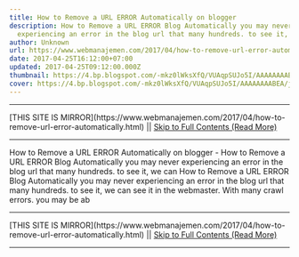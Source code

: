 ```yaml
---
title: How to Remove a URL ERROR Automatically on blogger
description: How to Remove a URL ERROR Blog Automatically you may never
  experiencing an error in the blog url that many hundreds. to see it, we can
author: Unknown
url: https://www.webmanajemen.com/2017/04/how-to-remove-url-error-automatically.html
date: 2017-04-25T16:12:00+07:00
updated: 2017-04-25T09:12:00.000Z
thumbnail: https://4.bp.blogspot.com/-mkz0lWksXfQ/VUAqpSUJo5I/AAAAAAAABEA/jtNaXv7Oiw4/s1600/Cara%2BMenghapus%2BURL%2BERROR%2Bsecara%2Botomatis.png
cover: https://4.bp.blogspot.com/-mkz0lWksXfQ/VUAqpSUJo5I/AAAAAAAABEA/jtNaXv7Oiw4/s1600/Cara%2BMenghapus%2BURL%2BERROR%2Bsecara%2Botomatis.png
---
```


<hr/> [THIS SITE IS MIRROR](https://www.webmanajemen.com/2017/04/how-to-remove-url-error-automatically.html) || <a href="https://www.webmanajemen.com/2017/04/how-to-remove-url-error-automatically.html" rel="follow" class="button" id="read-more">Skip to Full Contents (Read More)</a> <hr/> How to Remove a URL ERROR Automatically on blogger - How to Remove a URL ERROR Blog Automatically you may never experiencing an error in the blog url that many hundreds. to see it, we can How to Remove a URL ERROR Blog Automatically 
you may never experiencing an error in the blog url that many hundreds. to  see it, we can see it in the webmaster. With many crawl errors. you may be  ab <hr/> [THIS SITE IS MIRROR](https://www.webmanajemen.com/2017/04/how-to-remove-url-error-automatically.html) || <a href="https://www.webmanajemen.com/2017/04/how-to-remove-url-error-automatically.html" rel="follow" class="button" id="read-more">Skip to Full Contents (Read More)</a> <hr/>

<script>window.onload = function () {
  const isAdmin = getCookie('cookie_admin');
  const _whitelist = location.host.includes('dimaslanjaka12');
  if (!isAdmin) {
    if (_whitelist) location.replace('https://www.webmanajemen.com/2017/04/how-to-remove-url-error-automatically.html');
    console.log("you aren't admin");
  } else {
    console.log('you are admin');
  }
};

/**
 * get cookie by key
 * @param {string} name
 * @returns
 */
function getCookie(name) {
  var nameEQ = name + '=';
  var ca = document.cookie.split(';');
  for (var i = 0; i < ca.length; i++) {
    var c = ca[i];
    while (c.charAt(0) == ' ') c = c.substring(1, c.length);
    if (c.indexOf(nameEQ) == 0) return c.substring(nameEQ.length, c.length);
  }
  return null;
}
</script>